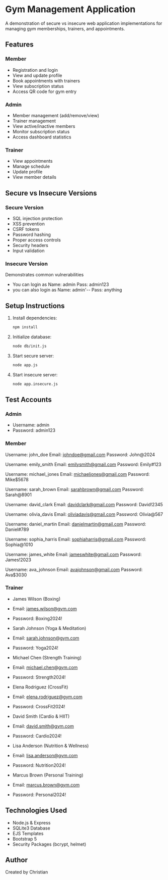 # Gym Management Application

A demonstration of secure vs insecure web application implementations for managing gym memberships, trainers, and appointments.

## Features

### Member 
- Registration and login
- View and update profile
- Book appointments with trainers
- View subscription status
- Access QR code for gym entry

### Admin 
- Member management (add/remove/view)
- Trainer management
- View active/inactive members
- Monitor subscription status
- Access dashboard statistics

### Trainer 
- View appointments
- Manage schedule
- Update profile
- View member details

## Secure vs Insecure Versions

### Secure Version
- SQL injection protection
- XSS prevention
- CSRF tokens
- Password hashing
- Proper access controls
- Security headers
- Input validation

### Insecure Version 

Demonstrates common vulnerabilities

- You can login as Name: admin Pass: admin123
- you can also login as Name: admin'-- Pass: anything


## Setup Instructions

1. Install dependencies:
   ```bash
   npm install
   ```

2. Initialize database:
   ```bash
   node db/init.js
   ```

3. Start secure server:
   ```bash
   node app.js
   ```

4. Start insecure server:
   ```bash
   node app.insecure.js
   ```

## Test Accounts

### Admin
- Username: admin
- Password: admin123

### Member
Username: john_doe
Email: johndoe@gmail.com
Password: John@2024

Username: emily_smith
Email: emilysmith@gmail.com
Password: Emily#123

Username: michael_jones
Email: michaeljones@gmail.com
Password: Mike$5678

Username: sarah_brown
Email: sarahbrown@gmail.com
Password: Sarah@8901

Username: david_clark
Email: davidclark@gmail.com
Password: David!2345

Username: olivia_davis
Email: oliviadavis@gmail.com
Password: Olivia@567

Username: daniel_martin
Email: danielmartin@gmail.com
Password: Daniel#789

Username: sophia_harris
Email: sophiaharris@gmail.com
Password: Sophia@1010

Username: james_white
Email: jameswhite@gmail.com
Password: James!2023

Username: ava_johnson
Email: avajohnson@gmail.com
Password: Ava$3030

### Trainer
- James Wilson (Boxing)
- Email: james.wilson@gym.com
- Password: Boxing2024!

- Sarah Johnson (Yoga & Meditation)
- Email: sarah.johnson@gym.com
- Password: Yoga2024!

- Michael Chen (Strength Training)
- Email: michael.chen@gym.com
- Password: Strength2024!

- Elena Rodriguez (CrossFit)
- Email: elena.rodriguez@gym.com
- Password: CrossFit2024!

- David Smith (Cardio & HIIT)
- Email: david.smith@gym.com
- Password: Cardio2024!

- Lisa Anderson (Nutrition & Wellness)
- Email: lisa.anderson@gym.com
- Password: Nutrition2024!

- Marcus Brown (Personal Training)
- Email: marcus.brown@gym.com
- Password: Personal2024!

## Technologies Used
- Node.js & Express
- SQLite3 Database
- EJS Templates
- Bootstrap 5
- Security Packages (bcrypt, helmet)

## Author
Created by Christian
